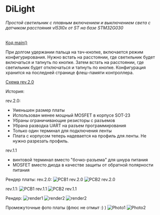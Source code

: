 # DiLight

###### Простой светильник с плавным включением и выключением света с датчиком расстояния vl53l0x от ST на базе STM32G030

[Код main()](/firmware/Core/Src/main.c)

При долгом удержании пальца на тач-кнопке, включается режим конфигурирования.
Нужно встать на расстоянии, где светильник будет включаться и тапнуть по кнопке.
Затем встать на расстоянии, где светильник будет отключаться и тапнуть по кнопке.
Конфигурация хранится на последней странице флеш-памяти контроллера.


[Схема rev.2.0](/kicad/rev.2.0/DiLight_2.0.pdf)

История:

rev.2.0:
- Уменьшен размер платы
- Использован менее мощный MOSFET в корпусе SOT-23
- Убраны ограничивающие резисторы с разъемов
- Убрана разводка UART на разъем программирования
- Только один терминал для подключения ленты
- Плата с корпусом теперь надевается на профиль для ленты. Не нужно разрезать профиль.

rev.1.1
- винтовой терминал вместо "бочко-разъема" для шнура питания
- MOSFET вместо диода в качестве защиты от обратной полярности питания

Рендер платы:
rev.2.0:
![PCB1 rev.2.0](/renders/PCB1_2.0.png)
![PCB2 rev.2.0](/renders/PCB2_2.0.png)

rev.1.1:
![PCB1 rev.1.1](/renders/PCB1_1.1.png)
![PCB2 rev.1.1](/renders/PCB2_1.1.png)

Рендер:
![render1](/renders/DiLight_2022-Aug-26_03-22-06PM-000_CustomizedView20665969842.png)
![render2](/renders/DiLight_2022-Aug-26_02-45-06PM-000_CustomizedView16817278455.png)
![render2](/renders/DiLight_2022-Aug-26_02-08-49PM-000_CustomizedView16817278455.png)

Промежуточные фото платы (флюс не отмыт :) )
![Photo1](/renders/01.jpg)
![Photo2](/renders/02.jpg)
